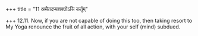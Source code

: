 +++
title = "11 अथैतदप्यशक्तोऽसि कर्तुम्"

+++
12.11. Now, if you are not capable of doing this too, then taking resort
to My Yoga renounce the fruit of all action, with your self (mind)
subdued.
